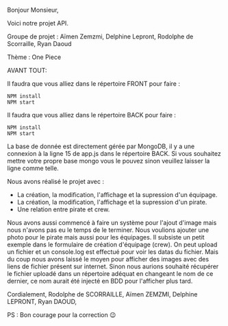 Bonjour Monsieur,

Voici notre projet API.

Groupe de projet : Aïmen Zemzmi, Delphine Lepront, Rodolphe de Scorraille, Ryan Daoud

Thème : One Piece

AVANT TOUT:

Il faudra que vous alliez dans le répertoire FRONT pour faire :

    NPM install
    NPM start


Il faudra que vous alliez dans le répertoire BACK pour faire :

    NPM install
    NPM start


La base de donnée est directement gérée par MongoDB, il y a une connexion à la ligne 15 de app.js dans le répertoire BACK.
Si vous souhaitez mettre votre propre base mongo vous le pouvez sinon veuillez laisser la ligne comme telle.

Nous avons réalisé le projet avec :

- La création, la modification, l'affichage et la supression d'un équipage.
- La création, la modification, l'affichage et la supression d'un pirate.
- Une relation entre pirate et crew.

Nous avons aussi commencé à faire un système pour l'ajout d'image mais nous n'avons pas eu le temps de le terminer. Nous voulions ajouter une photo pour le pirate mais aussi pour les équipages. Il subsiste un petit exemple dans le formulaire de création d'équipage (crew). On peut upload un fichier et un console.log est effectué pour voir les datas du fichier.
Mais du coup nous avons laissé le moyen pour afficher des images avec des liens de fichier présent sur internet.
Sinon nous aurions souhaité récupérer le fichier uploadé dans un répertoire adéquat en changeant le nom de ce dernier, ce nom aurait été injecté en BDD pour l'afficher plus tard.

Cordialement,
Rodolphe de SCORRAILLE,
Aïmen ZEMZMI,
Delphine LEPRONT,
Ryan DAOUD,

PS : Bon courage pour la correction 😉
